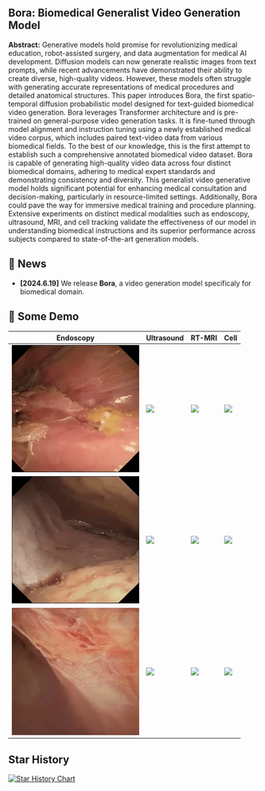 ## Bora: Biomedical Generalist Video Generation Model
**Abstract:** Generative models hold promise for revolutionizing medical education, robot-assisted surgery, and data augmentation for medical AI development. Diffusion models can now generate realistic images from text prompts, while recent advancements have demonstrated their ability to create diverse, high-quality videos. However, these models often struggle with generating accurate representations of medical procedures and detailed anatomical structures. This paper introduces Bora, the first spatio-temporal diffusion probabilistic model designed for text-guided biomedical video generation. Bora leverages Transformer architecture and is pre-trained on general-purpose video generation tasks. It is fine-tuned through model alignment and instruction tuning using a newly established medical video corpus, which includes paired text-video data from various biomedical fields. To the best of our knowledge, this is the first attempt to establish such a comprehensive annotated biomedical video dataset. Bora is capable of generating high-quality video data across four distinct biomedical domains, adhering to medical expert standards and demonstrating consistency and diversity. This generalist video generative model holds significant potential for enhancing medical consultation and decision-making, particularly in resource-limited settings. Additionally, Bora could pave the way for immersive medical training and procedure planning. Extensive experiments on distinct medical modalities such as endoscopy, ultrasound, MRI, and cell tracking validate the effectiveness of our model in understanding biomedical instructions and its superior performance across subjects compared to state-of-the-art generation models.

## 📰 News
- **[2024.6.19]** We release **Bora**, a video generation model specificaly for biomedical domain.

## 🎥 Some Demo
| Endoscopy | Ultrasound | RT-MRI | Cell |
| --------- | ---------- | ------ | ---- |
| <img src="examples/endo/sample_0.gif" width=""> | <img src="example/uls/sample_1.gif" width=""> | <img src="example/mri/sample_1.gif" width=""> | <img src="example/cell/sample_0.gif" width=""> |
| <img src="examples/endo/sample_4.gif" width=""> | <img src="example/uls/sample_6.gif" width=""> | <img src="example/mri/sample_2.gif" width=""> | <img src="example/cell/sample_4.gif" width=""> |
| <img src="examples/endo/sample_6.gif" width=""> | <img src="example/uls/sample_8.gif" width=""> | <img src="example/mri/sample_3.gif" width=""> | <img src="example/cell/sample_7.gif" width=""> |


## Star History

[![Star History Chart](https://api.star-history.com/svg?repos=Weixiang-Sun/Bora&type=Date)](https://star-history.com/#Weixiang-Sun/Bora&Date)